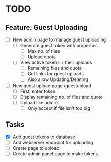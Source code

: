 # TODO

## Feature: Guest Uploading
- [ ] New admin page to manage guest uploading
  - [ ] Generate guest token with properties
    - [ ] Max no. of files
    - [ ] Upload quota
  - [ ] View active tokens + their uploads
    - [ ] Remaining files and quota
    - [ ] Get links for guest uploads
    - [ ] Also allow Updating/Deleting
- [ ] New guest upload page /guestupload
  - [ ] First, enter token
  - [ ] Display remaining no. of files and quota
  - [ ] Upload like admin
    - [ ] Only accept if file isn't too big

## Tasks
- [x] Add guest tokens to database
- [ ] Add webserver endpoint for uploading
- [ ] Create page to upload
- [ ] Create admin panel page to make tokens
